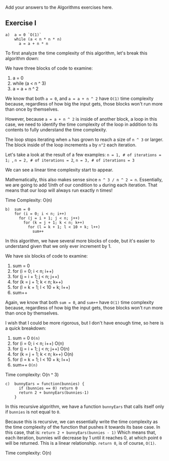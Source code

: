 Add your answers to the Algorithms exercises here.

## Exercise I

```
a)  a = 0 `O(1)`
    while (a < n * n * n)
      a = a + n * n
```

To first analyze the time complexity of this algorithm, let's break this algorithm down:

We have three blocks of code to examine:
1. a = 0
2. while (a < n ^ 3)
3. a = a + n ^ 2

We know that both `a = 0`, and `a = a + n ^ 2` have `O(1)` time complexity because, regardless of how big the input gets, those blocks won't run more than once by themselves.

However, because `a = a + n ^ 2` is inside of another block, a loop in this case, we need to identify the time complexity of the loop in addition to its contents to fully understand the time complexity.

The loop stops iterating when `a` has grown to reach a size of `n ^ 3` or larger. The block inside of the loop increments `a` by `n^2` each iteration.  

Let's take a look at the result of a few examples: 
`n = 1, # of iterations = 1; `, `n = 2, # of iterations = 2`, `n = 3, # of iterations = 3`

We can see a linear time complexity start to appear. 

Mathematically, this also makes sense since `n ^ 3 / n ^ 2 = n`. Essentially, we are going to add 1/nth of our condition to `a` during each iteration. That means that our loop will always run exactly n times!

Time Complexity: O(n)


```
b)  sum = 0
    for (i = 0; i < n; i++)
      for (j = i + 1; j < n; j++)
        for (k = j + 1; k < n; k++)
          for (l = k + 1; l < 10 + k; l++)
            sum++
```
In this algorithm, we have several more blocks of code, but it's easier to understand given that we only ever increment by 1. 

We have six blocks of code to examine:

1. sum = 0
2. for (i = 0; i < n; i++)
3. for (j = i + 1; j < n; j++)
4. for (k = j + 1; k < n; k++)
5. for (l = k + 1; l < 10 + k; l++)
6. sum++

Again, we know that both `sum = 0`, and `sum++` have `O(1)` time complexity because, regardless of how big the input gets, those blocks won't run more than once by themselves.

I wish that I could be more rigorous, but I don't have enough time, so here is a quick breakdown:

1. sum = 0 `O(n)`
2. for (i = 0; i < n; i++)  O(n) 
3. for (j = i + 1; j < n; j++) O(n)
4. for (k = j + 1; k < n; k++) O(n)
5. for (l = k + 1; l < 10 + k; l++) 
6. sum++ `O(n)`

Time complexity: O(n ^ 3)

 
```
c)  bunnyEars = function(bunnies) {
      if (bunnies == 0) return 0
      return 2 + bunnyEars(bunnies-1)
    }
```

In this recursive algorithm, we have a function `bunnyEars` that calls itself only if `bunnies` is not equal to `0`.

Because this is recursive, we can essentially write the time complexity as the time complexity of the function that pushes it towards its base case. In this case, that is:
`return 2 + bunnyEars(bunnies - 1)` Which means that, each iteration, bunnies will decrease by 1 until it reaches 0, at which point `0` will be returned. This is a linear relationship.
`return 0`, is of course, `O(1)`.

Time complexity: O(n)